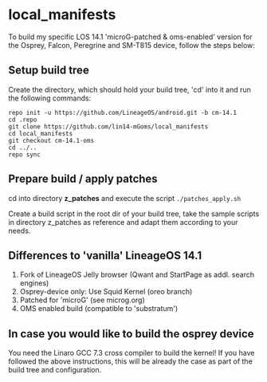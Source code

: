 # local_manifests

To build my specific LOS 14.1 'microG-patched & oms-enabled' version for the 
Osprey, Falcon, Peregrine and SM-T815 device, follow the steps below:

## Setup build tree
Create the directory, which should hold your build tree, 'cd' into it
and run the following commands:
```Shell session
repo init -u https://github.com/LineageOS/android.git -b cm-14.1
cd .repo
git clone https://github.com/lin14-mGoms/local_manifests
cd local_manifests
git checkout cm-14.1-oms
cd ../..
repo sync
```

## Prepare build / apply patches
cd into directory **z_patches** and execute the script `./patches_apply.sh`

Create a build script in the root dir of your build tree, take the
sample scripts in directory z_patches as reference and adapt them according
to your needs.

## Differences to 'vanilla' LineageOS 14.1
1. Fork of LineageOS Jelly browser (Qwant and StartPage as addl. search engines)
2. Osprey-device only: Use Squid Kernel (oreo branch)
3. Patched for 'microG' (see microg.org)
4. OMS enabled build (compatible to 'substratum')

## In case you would like to build the osprey device
You need the Linaro GCC 7.3 cross compiler to build the kernel! 
If you have followed the above instructions, this will be already the case as part of the build tree and configuration.
